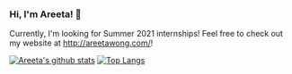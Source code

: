 ### Hi, I'm Areeta! 🤩

Currently, I'm looking for Summer 2021 internships! Feel free to check out my website at http://areetawong.com/!

[![Areeta's github stats](https://github-readme-stats.vercel.app/api?username=areetaw&hide=stars&show_icons=true&count_private=true&title_color=898cae&icon_color=898cae)](https://github.com/anuraghazra/github-readme-stats)
[![Top Langs](https://github-readme-stats.vercel.app/api/top-langs/?username=areetaw&layout=compact&title_color=898cae)](https://github.com/anuraghazra/github-readme-stats)
